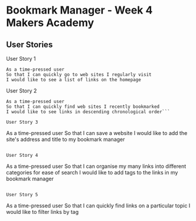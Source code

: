 # Bookmark Manager - Week 4 Makers Academy

## User Stories

User Story 1
```
As a time-pressed user
So that I can quickly go to web sites I regularly visit
I would like to see a list of links on the homepage
```

User Story 2
```
As a time-pressed user
So that I can quickly find web sites I recently bookmarked
I would like to see links in descending chronological order```

User Story 3
```
As a time-pressed user
So that I can save a website
I would like to add the site's address and title to my bookmark manager
```

User Story 4
```
As a time-pressed user
So that I can organise my many links into different categories for ease of search
I would like to add tags to the links in my bookmark manager
```

User Story 5
```
As a time-pressed user
So that I can quickly find links on a particular topic
I would like to filter links by tag
```
